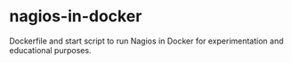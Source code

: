 # nagios-in-docker
Dockerfile and start script to run Nagios in Docker for experimentation and educational purposes.
